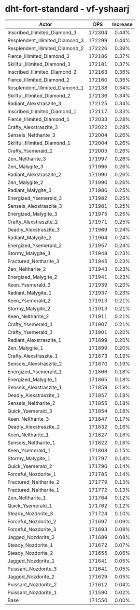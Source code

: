 # dht-fort-standard - vf-yshaarj
| Actor | DPS | Increase |
|---|:---:|:---:|
|Inscribed_Illimited_Diamond_3|172304|0.44%|
|Resplendent_Illimited_Diamond_3|172299|0.44%|
|Resplendent_Illimited_Diamond_2|172226|0.39%|
|Fierce_Illimited_Diamond_3|172186|0.37%|
|Skillful_Illimited_Diamond_3|172181|0.37%|
|Inscribed_Illimited_Diamond_2|172163|0.36%|
|Fierce_Illimited_Diamond_2|172160|0.36%|
|Resplendent_Illimited_Diamond_1|172138|0.34%|
|Skillful_Illimited_Diamond_2|172136|0.34%|
|Radiant_Alexstraszite_3|172125|0.34%|
|Inscribed_Illimited_Diamond_1|172117|0.33%|
|Fierce_Illimited_Diamond_1|172033|0.28%|
|Crafty_Alexstraszite_3|172022|0.28%|
|Senseis_Neltharite_3|172004|0.26%|
|Skillful_Illimited_Diamond_1|172004|0.26%|
|Crafty_Ysemerald_2|172003|0.26%|
|Zen_Neltharite_3|171997|0.26%|
|Zen_Malygite_3|171996|0.26%|
|Radiant_Alexstraszite_2|171990|0.26%|
|Zen_Malygite_2|171990|0.26%|
|Radiant_Malygite_3|171986|0.25%|
|Energized_Ysemerald_3|171982|0.25%|
|Senseis_Alexstraszite_3|171981|0.25%|
|Energized_Malygite_3|171975|0.25%|
|Crafty_Alexstraszite_2|171971|0.25%|
|Deadly_Alexstraszite_3|171969|0.24%|
|Radiant_Malygite_2|171964|0.24%|
|Energized_Ysemerald_2|171957|0.24%|
|Stormy_Malygite_3|171948|0.23%|
|Fractured_Neltharite_3|171945|0.23%|
|Zen_Neltharite_2|171943|0.23%|
|Energized_Malygite_2|171941|0.23%|
|Keen_Ysemerald_3|171939|0.23%|
|Radiant_Malygite_1|171937|0.23%|
|Keen_Ysemerald_2|171913|0.21%|
|Stormy_Malygite_2|171913|0.21%|
|Keen_Neltharite_2|171911|0.21%|
|Crafty_Ysemerald_1|171907|0.21%|
|Crafty_Ysemerald_3|171901|0.20%|
|Radiant_Alexstraszite_1|171899|0.20%|
|Zen_Malygite_1|171899|0.20%|
|Crafty_Alexstraszite_1|171873|0.19%|
|Senseis_Alexstraszite_2|171870|0.19%|
|Energized_Ysemerald_1|171866|0.18%|
|Energized_Malygite_1|171865|0.18%|
|Senseis_Alexstraszite_1|171859|0.18%|
|Deadly_Alexstraszite_1|171857|0.18%|
|Senseis_Neltharite_2|171855|0.18%|
|Quick_Ysemerald_3|171854|0.18%|
|Keen_Neltharite_3|171847|0.17%|
|Deadly_Alexstraszite_2|171832|0.16%|
|Keen_Neltharite_1|171827|0.16%|
|Senseis_Neltharite_1|171822|0.16%|
|Keen_Ysemerald_1|171808|0.15%|
|Stormy_Malygite_1|171797|0.14%|
|Quick_Ysemerald_2|171790|0.14%|
|Forceful_Nozdorite_1|171785|0.14%|
|Fractured_Neltharite_2|171779|0.13%|
|Fractured_Neltharite_1|171772|0.13%|
|Zen_Neltharite_1|171764|0.12%|
|Quick_Ysemerald_1|171762|0.12%|
|Steady_Nozdorite_3|171724|0.10%|
|Forceful_Nozdorite_2|171697|0.09%|
|Forceful_Nozdorite_3|171693|0.08%|
|Jagged_Nozdorite_3|171689|0.08%|
|Steady_Nozdorite_1|171672|0.07%|
|Steady_Nozdorite_2|171655|0.06%|
|Jagged_Nozdorite_1|171641|0.05%|
|Puissant_Nozdorite_3|171641|0.05%|
|Jagged_Nozdorite_2|171629|0.05%|
|Puissant_Nozdorite_2|171612|0.04%|
|Puissant_Nozdorite_1|171590|0.02%|
|Base|171550|0.00%|
